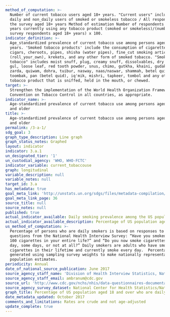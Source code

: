 ```yaml
---
method_of_computation: >-
  Number of current tobacco users aged 18+ years. "Current users" include both
  daily and non_daily users of smoked or smokeless tobacco / All respondents of
  the survey aged 18+ years Method of estimation Number of respondents aged 18+
  years currently using any tobacco product (smoked or smokeless)/(number of
  survey respondents aged 18+ years) x 100.
indicator_definition: >-
  Age_standardized prevalence of current tobacco use among persons aged 18+
  years. 'Smoked tobacco products' include the consumption of cigarettes, bidis,
  cigars, cheroots, pipes, shisha (water pipes), fine_cut smoking articles
  (roll_your_own), krekets, and any other form of smoked tobacco. "Smokeless
  tobacco" includes moist snuff, plug, creamy snuff, dissolvables, dry snuff,
  gul, loose leaf, red tooth powder, snus, chimo, gutkha, khaini, gudakhu,
  zarda, quiwam, dohra, tuibur, nasway, naas/naswar, shammah, betel quid,
  toombak, pan (betel quid), iq'mik, mishri, tapkeer, tombol and any other
  tobacco product that is sniffed, held in the mouth, or chewed.
target: >-
  Strengthen the implementation of the World Health Organization Framework
  Convention on Tobacco Control in all countries, as appropriate.
indicator_name: >-
  Age-standardized prevalence of current tobacco use among persons aged 15 years
  and older
title: >-
  Age-standardized prevalence of current tobacco use among persons aged 15 years
  and older
permalink: /3-a-1/
sdg_goal: 3
graph_type_description: Line graph
graph_status_notes: Graphed
layout: indicator
indicator: 3.a.1
un_designated_tier: '1'
un_custodial_agency: 'WHO, WHO-FCTC'
indicator_variable: current_tobaccouse
graph: longitudinal
variable_description: null
variable_notes: null
target_id: 3.a
has_metadata: true
goal_meta_link: 'http://unstats.un.org/sdgs/files/metadata-compilation/Metadata-Goal-3.pdf'
goal_meta_link_page: 36
source_title: null
source_notes: null
published: true
actual_indicator_available: Daily smoking prevalence among the US population aged 18 years and older
actual_indicator_available_description: Percentage of US population aged 18 and over who are daily smokers
us_method_of_computation: >-
  Percentage of persons who are daily smokers is based on responses to two
  questions from the National Health Interview Survey: “Have you smoked at least
  100 cigarettes in your entire life?” and “Do you now smoke cigarettes every
  day, some days, or not at all?” Daily smokers are adults who have smoked 100
  cigarettes in their lifetime and currently smoke every day.  Percentages are
  generated using sampling survey weights to make nationally representative
  population estimates.
periodicity: Annual
date_of_national_source_publication: June 2017
source_agency_staff_name: 'Division of Health Interview Statistics, National Center for Health Statistics'
source_agency_staff_email: ambranum@cdc.gov
source_url: 'http://www.cdc.gov/nchs/nhis/data-questionnaires-documentation.htm'
source_agency_survey_dataset: National Center for Health Statistics/National Health Interview Survey
graph_title: Percentage of US population aged 18 and over who are daily smokers
date_metadata_updated: October 2017
comments_and_limitations: Rates are crude and not age-adjusted
update_complete: true
---
```

